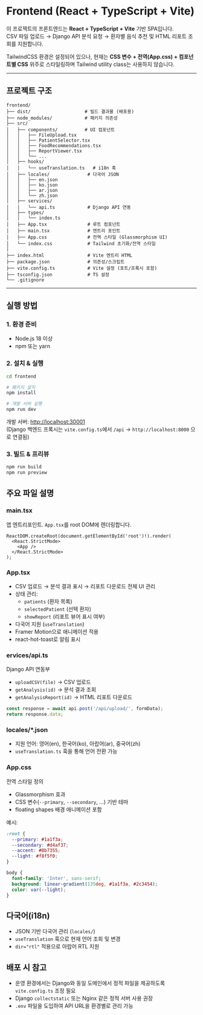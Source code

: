 # Frontend (React + TypeScript + Vite)

이 프로젝트의 프론트엔드는 **React + TypeScript + Vite** 기반 SPA입니다.  
CSV 파일 업로드 → Django API 분석 요청 → 환자별 음식 추천 및 HTML 리포트 조회를 지원합니다.  

TailwindCSS 환경은 설정되어 있으나, 현재는 **CSS 변수 + 전역(App.css) + 컴포넌트별 CSS** 위주로 스타일링하며 Tailwind utility class는 사용하지 않습니다.  

---

## 프로젝트 구조
```text
frontend/
├── dist/                    # 빌드 결과물 (배포용)
├── node_modules/            # 패키지 의존성
├── src/
│   ├── components/          # UI 컴포넌트
│   │   ├── FileUpload.tsx
│   │   ├── PatientSelector.tsx
│   │   ├── FoodRecommendations.tsx
│   │   ├── ReportViewer.tsx
│   │   └── ...
│   ├── hooks/
│   │   └── useTranslation.ts   # i18n 훅
│   ├── locales/              # 다국어 JSON
│   │   ├── en.json
│   │   ├── ko.json
│   │   ├── ar.json
│   │   └── zh.json
│   ├── services/
│   │   └── api.ts            # Django API 연동
│   ├── types/
│   │   └── index.ts
│   ├── App.tsx               # 루트 컴포넌트
│   ├── main.tsx              # 엔트리 포인트
│   ├── App.css               # 전역 스타일 (Glassmorphism UI)
│   └── index.css             # Tailwind 초기화/전역 스타일
│
├── index.html                # Vite 엔트리 HTML
├── package.json              # 의존성/스크립트
├── vite.config.ts            # Vite 설정 (포트/프록시 포함)
├── tsconfig.json             # TS 설정
└── .gitignore
```

---

## 실행 방법

### 1. 환경 준비
- Node.js 18 이상
- npm 또는 yarn

### 2. 설치 & 실행
```bash
cd frontend

# 패키지 설치
npm install

# 개발 서버 실행
npm run dev
```

개발 서버: [http://localhost:30001](http://localhost:30001)  
(Django 백엔드 프록시는 `vite.config.ts`에서 `/api` → `http://localhost:8000` 으로 연결됨)

### 3. 빌드 & 프리뷰
```bash
npm run build
npm run preview
```


## 주요 파일 설명

### main.tsx
앱 엔트리포인트. `App.tsx`를 root DOM에 렌더링합니다.  

```tsx
ReactDOM.createRoot(document.getElementById('root')!).render(
  <React.StrictMode>
    <App />
  </React.StrictMode>
);
```

### App.tsx
- CSV 업로드 → 분석 결과 표시 → 리포트 다운로드 전체 UI 관리  
- 상태 관리:  
  - `patients` (환자 목록)  
  - `selectedPatient` (선택 환자)  
  - `showReport` (리포트 뷰어 표시 여부)  
- 다국어 지원 (`useTranslation`)  
- Framer Motion으로 애니메이션 적용  
- react-hot-toast로 알림 표시  

### ervices/api.ts
Django API 연동부  
- `uploadCSV(file)` → CSV 업로드  
- `getAnalysis(id)` → 분석 결과 조회  
- `getAnalysisReport(id)` → HTML 리포트 다운로드  

```ts
const response = await api.post('/api/upload/', formData);
return response.data;
```

### locales/*.json
- 지원 언어: 영어(en), 한국어(ko), 아랍어(ar), 중국어(zh)  
- `useTranslation.ts` 훅을 통해 언어 전환 가능  

### App.css
전역 스타일 정의  
- Glassmorphism 효과  
- CSS 변수(`--primary`, `--secondary`, …) 기반 테마  
- floating shapes 배경 애니메이션 포함  

예시:  
```css
:root {
  --primary: #1a1f3a;
  --secondary: #d4af37;
  --accent: #8b7355;
  --light: #f8f5f0;
}

body {
  font-family: 'Inter', sans-serif;
  background: linear-gradient(135deg, #1a1f3a, #2c3454);
  color: var(--light);
}
```

## 다국어(i18n)
- JSON 기반 다국어 관리 (`locales/`)  
- `useTranslation` 훅으로 현재 언어 조회 및 변경  
- `dir="rtl"` 적용으로 아랍어 RTL 지원  


## 배포 시 참고
- 운영 환경에서는 Django와 동일 도메인에서 정적 파일을 제공하도록 `vite.config.ts` 조정 필요  
- Django `collectstatic` 또는 Nginx 같은 정적 서버 사용 권장  
- `.env` 파일을 도입하여 API URL을 환경별로 관리 가능  

